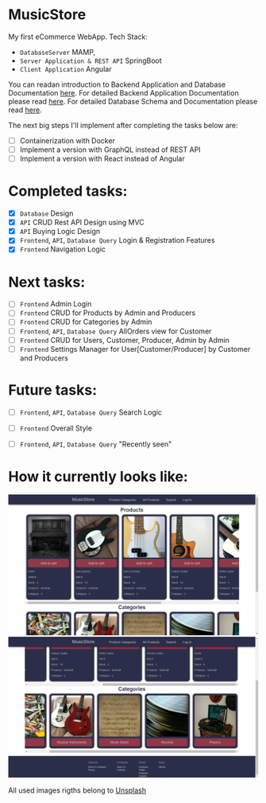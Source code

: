 # MusicStore
My first eCommerce WebApp. Tech Stack: 
- `DatabaseServer` MAMP,
- `Server Application & REST API` SpringBoot
-  `Client Application` Angular

You can readan introduction to Backend Application and Database Documentation [here](https://github.com/iambrunoromano/MusicStore/tree/main/MusicStore "Backend Application and Database README"). For detailed Backend Application  Documentation please read [here](https://github.com/iambrunoromano/MusicStore/tree/main/MusicStore/src "Backend Application README"). For detailed Database Schema and Documentation please read [here](https://github.com/iambrunoromano/MusicStore/tree/main/MusicStore/db "Database README").

The next big steps I'll implement after completing the tasks below are:
- [ ] Containerization with Docker
- [ ] Implement a version with GraphQL instead of REST API
- [ ] Implement a version with React instead of Angular 

# Completed tasks:
- [x] `Database` Design
- [x] `API` CRUD Rest API Design using MVC 
- [x] `API` Buying Logic Design
- [x] `Frontend`, `API`, `Database Query` Login & Registration Features
- [x] `Frontend` Navigation Logic

# Next tasks: 
- [ ] `Frontend` Admin Login
- [ ] `Frontend` CRUD for Products by Admin and Producers
- [ ] `Frontend` CRUD for Categories by Admin
- [ ] `Frontend`, `API`, `Database Query` AllOrders view for Customer
- [ ] `Frontend` CRUD for Users, Customer, Producer, Admin by Admin
- [ ] `Frontend` Settings Manager for User[Customer/Producer] by Customer and Producers

# Future tasks: 
- [ ] `Frontend`, `API`, `Database Query` Search Logic
- [ ] `Frontend` Overall Style
- [ ]  `Frontend`, `API`, `Database Query` "Recently seen"


# How it currently looks like:
![...loading...](https://github.com/iambrunoromano/MusicStore/blob/main/readmeimg/screen1.png?raw=true)
![...loading...](https://github.com/iambrunoromano/MusicStore/blob/main/readmeimg/screen2.png?raw=true)

All used images rigths belong to [Unsplash](https://unsplash.com/)

